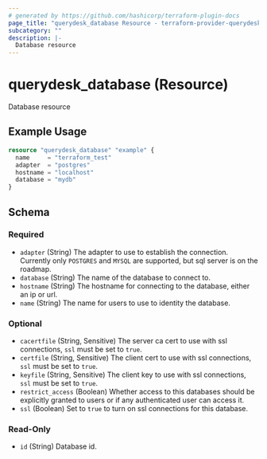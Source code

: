 ```yaml
---
# generated by https://github.com/hashicorp/terraform-plugin-docs
page_title: "querydesk_database Resource - terraform-provider-querydesk"
subcategory: ""
description: |-
  Database resource
---
```


# querydesk_database (Resource)

Database resource

## Example Usage

```terraform
resource "querydesk_database" "example" {
  name     = "terraform_test"
  adapter  = "postgres"
  hostname = "localhost"
  database = "mydb"
}
```

<!-- schema generated by tfplugindocs -->
## Schema

### Required

- `adapter` (String) The adapter to use to establish the connection. Currently only `POSTGRES` and `MYSQL` are supported, but  sql server is on the roadmap.
- `database` (String) The name of the database to connect to.
- `hostname` (String) The hostname for connecting to the database, either an ip or url.
- `name` (String) The name for users to use to identity the database.

### Optional

- `cacertfile` (String, Sensitive) The server ca cert to use with ssl connections, `ssl` must be set to `true`.
- `certfile` (String, Sensitive) The client cert to use with ssl connections, `ssl` must be set to `true`.
- `keyfile` (String, Sensitive) The client key to use with ssl connections, `ssl` must be set to `true`.
- `restrict_access` (Boolean) Whether access to this databases should be explicitly granted to users or if any authenticated user can access it.
- `ssl` (Boolean) Set to `true` to turn on ssl connections for this database.

### Read-Only

- `id` (String) Database id.
